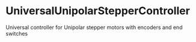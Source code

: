 # UniversalUnipolarStepperController
Universal controller for Unipolar stepper motors with encoders and end switches
